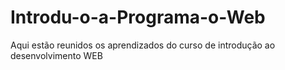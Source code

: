 # Introdu-o-a-Programa-o-Web
Aqui estão reunidos os aprendizados do curso de introdução ao desenvolvimento WEB

